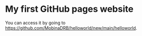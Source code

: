 # My first GitHub pages website

You can access it by going to https://github.com/MobinaDRB/helloworld/new/main/helloworld.
